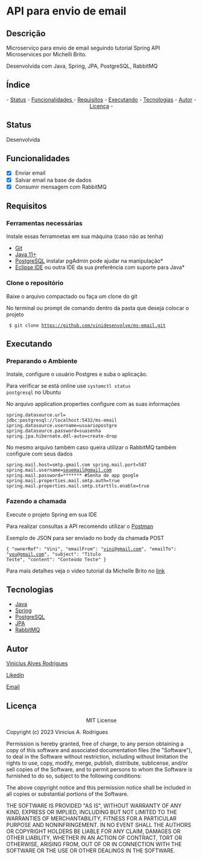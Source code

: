 # API para envio de email

## Descrição

Microserviço para envio de email seguindo tutorial Spring API Microservices por Michelli Brito.

Desenvolvida com Java, Spring, JPA, PostgreSQL, RabbitMQ

## Índice
<p align="center"> - 
 <a href="#status">Status</a> - 
 <a href="#status"> Funcionalidades </a> - 
 <a href="#requisitos">Requisitos</a> - 
 <a href="#executando">Executando</a> - 
 <a href="#tecnologias">Tecnologias</a> - 
 <a href="#autor">Autor</a> - 
 <a href="#licença">Licença</a> - 
</p>

## Status 

Desenvolvida

## Funcionalidades

- [x] Enviar email
- [x] Salvar email na base de dados
- [x] Consumir mensagem com RabbitMQ

## Requisitos

### Ferramentas necessárias

Instale essas ferramnetas em sua máquina (caso não as tenha)

- [Git](https://git-scm.com)
- [Java 11+](https://www.java.com/en/)
- [PostgreSQL](https://www.postgresql.org/) instalar pgAdmin pode ajudar na manipulação* 
- [Eclipse IDE](https://www.eclipse.org/) ou outra IDE da sua preferência com suporte para Java*

### Clone o repositório

Baixe o arquivo compactado ou faça um clone do git

No terminal ou prompt de comando dentro da pasta que deseja colocar o projeto

<code> $ git clone <https://github.com/vinidesenvolve/ms-email.git> </code>

## Executando

### Preparando o Ambiente

  Instale, configure o usuário Postgres e suba o aplicação. 

  Para verificar se está online use <code>systemctl status postgresql</code> no Ubuntu
  
  No arquivo application.properties configure com as suas informações
  
  <code>spring.datasource.url= jdbc:postgresql://localhost:5432/ms-email
  spring.datasource.username=usuariopostgre
  spring.datasource.password=suasenha
  spring.jpa.hibernate.ddl-auto=create-drop</code>

  No mesmo arquivo também caso queira utilizar o RabbitMQ também configure com seus dados 

  <code>spring.mail.host=smtp.gmail.com
  spring.mail.port=587
  spring.mail.username=seuemail@gmail.com
  spring.mail.password=*******  #Senha de app google
  spring.mail.properties.mail.smtp.auth=true
  spring.mail.properties.mail.smtp.starttls.enable=true</code>

### Fazendo a chamada 
 Execute o projeto Spring em sua IDE

 Para realizar consultas a API recomendo utilizar o [Postman](https://www.postman.com/)
 
 Exemplo de JSON para ser enviado no body da chamada POST
 
 <code>{
    "ownerRef": "Vini",
    "emailFrom": "vini@gmail.com",
    "emailTo": "you@gmail.com",
    "subject": "Título Teste",
    "content": "Conteúdo Teste" 
  }</code>
 
  Para mais detalhes veja o vídeo tutorial da Michelle Brito no [link](https://www.youtube.com/watch?v=V-PqR0BxA8c&ab_channel=MichelliBrito)
 
## Tecnologias

- [Java](https://www.java.com/en/)
- [Spring](https://spring.io/)
- [PostgreSQL](https://www.postgresql.org/)
- [JPA](https://jakarta.ee/specifications/persistence/3.0/)
- [RabbitMQ](https://www.rabbitmq.com/)

## Autor

<p> <a href="https://github.com/vinidesenvolve">Vinicius Alves Rodrigues</a> </p>
<p> <a href="https://www.linkedin.com/in/vinidesenvolve/">Likedin</a> </p>
<p> <a href="vinidesenvolve@gmail.com">Email</a> </p>

## Licença

<p align="center">
MIT License

Copyright (c) 2023 Vinicius A. Rodrigues

Permission is hereby granted, free of charge, to any person obtaining a copy
of this software and associated documentation files (the "Software"), to deal
in the Software without restriction, including without limitation the rights
to use, copy, modify, merge, publish, distribute, sublicense, and/or sell
copies of the Software, and to permit persons to whom the Software is
furnished to do so, subject to the following conditions:

The above copyright notice and this permission notice shall be included in all
copies or substantial portions of the Software.

THE SOFTWARE IS PROVIDED "AS IS", WITHOUT WARRANTY OF ANY KIND, EXPRESS OR
IMPLIED, INCLUDING BUT NOT LIMITED TO THE WARRANTIES OF MERCHANTABILITY,
FITNESS FOR A PARTICULAR PURPOSE AND NONINFRINGEMENT. IN NO EVENT SHALL THE
AUTHORS OR COPYRIGHT HOLDERS BE LIABLE FOR ANY CLAIM, DAMAGES OR OTHER
LIABILITY, WHETHER IN AN ACTION OF CONTRACT, TORT OR OTHERWISE, ARISING FROM,
OUT OF OR IN CONNECTION WITH THE SOFTWARE OR THE USE OR OTHER DEALINGS IN THE
SOFTWARE.
</p>
